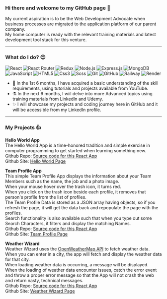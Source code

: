 <!--- My GitHub personal profile page -->

### Hi there and welcome to my GitHub page 👋

My current aspiration is to be the Web Development Advocate when business processes are migrated to the application platform of our parent company.<br>
My home computer is ready with the relevant training materials and latest development tool stack for this venture.

---

### What do I do? 😊

<p>
  <img alt="React" src="https://img.shields.io/badge/React-61DAFB?logo=react&logoColor=black&style=for-the-badge" />
  <img alt="React Router" src="https://img.shields.io/badge/React Router-CA4245?logo=react router&logoColor=white&style=for-the-badge" />
  <img alt="Redux" src="https://img.shields.io/badge/Redux-764ABC?logo=redux&logoColor=white&style=for-the-badge" />
  <img alt="Node.js" src="https://img.shields.io/badge/Node.js-339933?logo=node.js&logoColor=white&style=for-the-badge" />
  <img alt="Express.js" src="https://img.shields.io/badge/Express.js-581845?logo=express.js&logoColor=white&style=for-the-badge" />
  <img alt="MongoDB" src="https://img.shields.io/badge/MongoDB-47A24B?logo=MongoDB&logoColor=white&style=for-the-badge" />
  <img alt="JavaScript" src="https://img.shields.io/badge/JavaScript-F7DF1E?logo=javascript&logoColor=black&style=for-the-badge" />
  <img alt="HTML5" src="https://img.shields.io/badge/HTML5-E34F26?logo=html5&logoColor=white&style=for-the-badge" />
  <img alt="Css3" src="https://img.shields.io/badge/CSS3-1572B6?logo=css3&logoColor=white&style=for-the-badge" />
  <img alt="Scss" src="https://img.shields.io/badge/Sass-CC6699?logo=sass&logoColor=white&style=for-the-badge" />
  <img alt="Git" src="https://img.shields.io/badge/Git-F05032?logo=git&logoColor=white&style=for-the-badge" />
  <img alt="GitHub" src="https://img.shields.io/badge/GitHub-181717?logo=github&logoColor=white&style=for-the-badge" />
  <img alt="Railway" src="https://img.shields.io/badge/Railway-0B0D0E?logo=railway&logoColor=white&style=for-the-badge" />
  <img alt="Render" src="https://img.shields.io/badge/Render-40E0D0?logo=render&logoColor=black&style=for-the-badge" />
 </p>

- 🤞 In the 1st 6 months, I have acquired a basic understanding of the skill requirements, using tutorials and projects available from YouTube.
- ⚗️ In the next 6 months, I wiil delve into more Advanced topics using training materials from LinkedIn and Udemy.
- ✨ I will showcase my projects and coding journey here in GitHub and it will be accessible from my LinkedIn profile.

---

### My Projects 👍

<b>Hello World App</b><br>
The Hello World App is a time-honored tradition and simple exercise in computer programming to get started when learning something new.<br>
Github Repo: <a href="https://github.com/andym388/a01_1hello-world">Source code for this React App</a><br>
Github Site: <a href="https://andym388.github.io/a01_1hello-world/">Hello World Page</a><br>

<b>Team Profile App</b><br>
This simple Team Profile App displays the information about your Team Members such as the name, the job and a photo image.<br>
When your mouse hover over the trash icon, it turns red.<br>
When you click on the trash icon beside each profile, it removes that person's profile from the list of profiles.<br>
The Team Profile Data is stored as a JSON array having objects, so if you refresh the page, it will get the data back and repopulate the page with the profiles.<br>
Search functionality is also available such that when you type out some Search Characters, it filters and display the matching Names.<br>
Github Repo: <a href="https://github.com/andym388/a02_1team-profile">Source code for this React App</a><br>
Github Site: <a href="https://andym388.github.io/a02_1team-profile/">Team Profile Page</a><br>

<b>Weather Wizard</b><br>
Weather Wizard uses the <a href="https://openweathermap.org/api">OpenWeatherMap API</a> to fetch weather data.<br>
When you can enter in a city, the app will fetch and display the weather data for that city.<br>
When loading weather data is occurring, a message will be displayed.<br>
When the loading of weather data encounter issues, catch the error event and throw a proper error message so that the App will not crash the web and return nasty, technical messages.<br>
Github Repo: <a href="https://github.com/andym388/a03_1weather-wizard">Source code for this React App</a><br>
Github Site: <a href="https://andym388.github.io/a03_1weather-wizard/">Weather Wizard Page</a><br>
